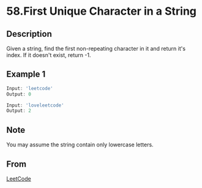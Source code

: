 # 58.First Unique Character in a String

## Description

Given a string, find the first non-repeating character in it and return it's index. If it doesn't exist, return -1.

## Example 1

```javascript
Input: 'leetcode'
Output: 0

Input: 'loveleetcode'
Output: 2
```

## Note

You may assume the string contain only lowercase letters.

## From

[LeetCode](https://leetcode.com/problems/first-unique-character-in-a-string)
